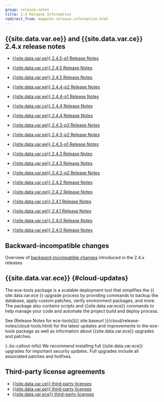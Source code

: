 ```yaml
---
group: release-notes
title: 2.4 Release Information
redirect_from: magento-release-information.html
---
```


## {{site.data.var.ee}} and {{site.data.var.ce}} 2.4.x release notes

*  [{{site.data.var.ee}} 2.4.5-p1 Release Notes]({{page.baseurl}}/release-notes/2-4-5-p1.html)
*  [{{site.data.var.ce}} 2.4.5 Release Notes]({{page.baseurl}}/release-notes/open-source-2-4-5.html)
*  [{{site.data.var.ee}} 2.4.5 Release Notes]({{page.baseurl}}/release-notes/commerce-2-4-5.html)

*  [{{site.data.var.ee}} 2.4.4-p2 Release Notes]({{page.baseurl}}/release-notes/2-4-4-p2.html)
*  [{{site.data.var.ee}} 2.4.4-p1 Release Notes]({{page.baseurl}}/release-notes/2-4-4-p1.html)
*  [{{site.data.var.ce}} 2.4.4 Release Notes]({{page.baseurl}}/release-notes/open-source-2-4-4.html)
*  [{{site.data.var.ee}} 2.4.4 Release Notes]({{page.baseurl}}/release-notes/commerce-2-4-4.html)

*  [{{site.data.var.ee}} 2.4.3-p3 Release Notes]({{page.baseurl}}/release-notes/2-4-3-p3.html)
*  [{{site.data.var.ee}} 2.4.3-p2 Release Notes]({{page.baseurl}}/release-notes/2-4-3-p2.html)
*  [{{site.data.var.ee}} 2.4.3-p1 Release Notes]({{page.baseurl}}/release-notes/2-4-3-p1.html)
*  [{{site.data.var.ce}} 2.4.3 Release Notes]({{page.baseurl}}/release-notes/open-source-2-4-3.html)
*  [{{site.data.var.ee}} 2.4.3 Release Notes]({{page.baseurl}}/release-notes/commerce-2-4-3.html)

*  [{{site.data.var.ee}} 2.4.2-p2 Release Notes]({{page.baseurl}}/release-notes/2-4-2-p2.html)
*  [{{site.data.var.ce}} 2.4.2 Release Notes]({{page.baseurl}}/release-notes/open-source-2-4-2.html)
*  [{{site.data.var.ee}} 2.4.2 Release Notes]({{page.baseurl}}/release-notes/commerce-2-4-2.html)

*  [{{site.data.var.ce}} 2.4.1 Release Notes]({{page.baseurl}}/release-notes/open-source-2-4-1.html)
*  [{{site.data.var.ee}} 2.4.1 Release Notes]({{page.baseurl}}/release-notes/commerce-2-4-1.html)

*  [{{site.data.var.ce}} 2.4.0 Release Notes]({{page.baseurl}}/release-notes/release-notes-2-4-0-open-source.html)
*  [{{site.data.var.ee}} 2.4.0 Release Notes]({{page.baseurl}}/release-notes/release-notes-2-4-0-commerce.html)

## Backward-incompatible changes

Overview of [backward-incompatible changes]({{page.baseurl}}/release-notes/backward-incompatible-changes/index.html) introduced in the 2.4.x releases

## {{site.data.var.ece}} {#cloud-updates}

The ece-tools package is a scalable deployment tool that simplifies the {{ site.data.var.ece }} upgrade process by providing commands to backup the database, apply custom patches, verify environment packages, and more. The package also contains scripts and {{site.data.var.ece}} commands to help manage your code and automate the project build and deploy process.

See [Release Notes for ece-tools]({{ site.baseurl }}/cloud/release-notes/cloud-tools.html) for the latest updates and improvements to the ece-tools package as well as information about {{site.data.var.ece}} upgrades and patches.

{:.bs-callout-info}
We recommend installing full {{site.data.var.ece}} upgrades for important security updates. Full upgrades include all associated patches and hotfixes.

## Third-party license agreements

*  [{{site.data.var.ce}} third-party licenses]({{page.baseurl}}/release-notes/packages-open-source.html)
*  [{{site.data.var.ee}} third-party licenses]({{page.baseurl}}/release-notes/packages-commerce.html)
*  [{{site.data.var.ece}} third-party licenses]({{page.baseurl}}/release-notes/packages-cloud.html)
